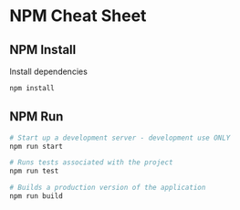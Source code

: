 # NPM Cheat Sheet

## NPM Install
Install dependencies
```bash
npm install
```

## NPM Run
```bash
# Start up a development server - development use ONLY
npm run start

# Runs tests associated with the project
npm run test

# Builds a production version of the application
npm run build
```